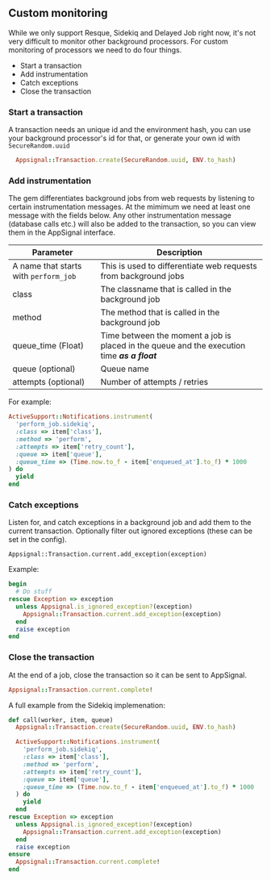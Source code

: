 
## Custom monitoring

While we only support Resque, Sidekiq and Delayed Job right now, it's not very difficult to monitor other background processors. For custom monitoring of processors we need to do four things.

* Start a transaction
* Add instrumentation
* Catch exceptions
* Close the transaction

### Start a transaction

A transaction needs an unique id and the environment hash, you can use your background processor's id for that, or generate your own id with `SecureRandom.uuid`

``` ruby
  Appsignal::Transaction.create(SecureRandom.uuid, ENV.to_hash)
```

### Add instrumentation

The gem differentiates background jobs from web requests by listening to certain instrumentation messages. At the mimimum we need at least one message with the fields below. Any other instrumentation message (database calls etc.) will also be added to the transaction, so you can view them in the AppSignal interface.

| Parameter | Description|
| ------ | ------ |
| A name that starts with `perform_job` | This is used to differentiate web requests from background jobs |
| class | The classname that is called in the background job |
| method | The method that is called in the background job |
| queue_time (Float) | Time between the moment a job is placed in the queue and the execution time ***as a float*** |
| queue (optional) | Queue name |
| attempts (optional) | Number of attempts / retries |

For example:

``` ruby
ActiveSupport::Notifications.instrument(
  'perform_job.sidekiq',
  :class => item['class'],
  :method => 'perform',
  :attempts => item['retry_count'],
  :queue => item['queue'],
  :queue_time => (Time.now.to_f - item['enqueued_at'].to_f) * 1000
) do
  yield
end

```

### Catch exceptions

Listen for, and catch exceptions in a background job and add them to the current transaction.
Optionally filter out ignored exceptions (these can be set in the config).

`Appsignal::Transaction.current.add_exception(exception)`

Example:

``` ruby
begin
  # Do stuff
rescue Exception => exception
  unless Appsignal.is_ignored_exception?(exception)
    Appsignal::Transaction.current.add_exception(exception)
  end
  raise exception
end
```

### Close the transaction

At the end of a job, close the transaction so it can be sent to AppSignal.

``` ruby
Appsignal::Transaction.current.complete!
```

A full example from the Sidekiq implemenation:

``` ruby
def call(worker, item, queue)
  Appsignal::Transaction.create(SecureRandom.uuid, ENV.to_hash)

  ActiveSupport::Notifications.instrument(
    'perform_job.sidekiq',
    :class => item['class'],
    :method => 'perform',
    :attempts => item['retry_count'],
    :queue => item['queue'],
    :queue_time => (Time.now.to_f - item['enqueued_at'].to_f) * 1000
  ) do
    yield
  end
rescue Exception => exception
  unless Appsignal.is_ignored_exception?(exception)
    Appsignal::Transaction.current.add_exception(exception)
  end
  raise exception
ensure
  Appsignal::Transaction.current.complete!
end
```
